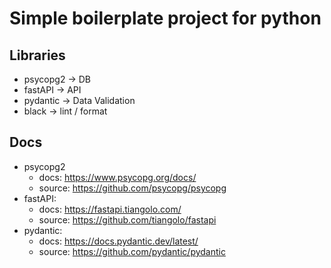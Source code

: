 # Simple boilerplate project for python

## Libraries
* psycopg2 -> DB
* fastAPI -> API
* pydantic -> Data Validation
* black -> lint / format

## Docs
* psycopg2
    * docs: https://www.psycopg.org/docs/
    * source: https://github.com/psycopg/psycopg
* fastAPI:
    * docs: https://fastapi.tiangolo.com/
    * source: https://github.com/tiangolo/fastapi
* pydantic:
    * docs: https://docs.pydantic.dev/latest/
    * source: https://github.com/pydantic/pydantic